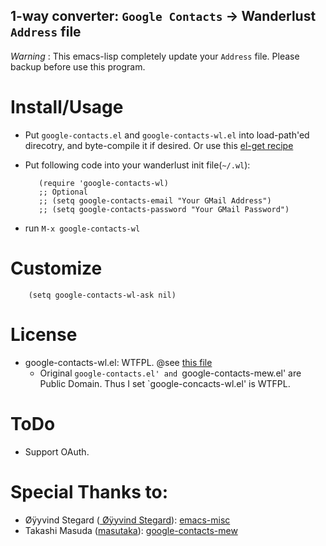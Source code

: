 1-way converter: `Google Contacts` → Wanderlust `Address` file
---------------------------------------------------------------

*Warning* : This emacs-lisp completely update your `Address`
file. Please backup before use this program.

Install/Usage
=============

* Put `google-contacts.el` and `google-contacts-wl.el` into load-path'ed
  direcotry, and byte-compile it if desired. Or use this
  [el-get recipe](https://github.com/uwabami/google-contacts-wl/blob/master/google-contacts-wl.rcp)

* Put following code into your wanderlust init file(`~/.wl`):

         (require 'google-contacts-wl)
         ;; Optional
         ;; (setq google-contacts-email "Your GMail Address")
         ;; (setq google-contacts-password "Your GMail Password")

* run `M-x google-contacts-wl`

Customize
=========

        (setq google-contacts-wl-ask nil)

License
=======

  * google-contacts-wl.el: WTFPL. @see
    [this file](https://github.com/uwabami/google-contacts-wl/blob/master/WTFPL)
    * Original `google-contacts.el' and `google-contacts-mew.el' are
      Public Domain. Thus I set `google-concacts-wl.el' is WTFPL.

ToDo
====

  * Support OAuth.

Special Thanks to:
==================

  * Øÿyvind Stegard
     ([ Øÿyvind Stegard](https://github.com/oyvindstegard)):
     [emacs-misc](https://github.com/oyvindstegard/emacs-misc/)
  * Takashi Masuda ([masutaka](https://github.com/masutaka/)):
    [google-contacts-mew](https://github.com/masutaka/google-contacts-mew/)
